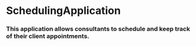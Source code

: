 # SchedulingApplication
### This application allows consultants to schedule and keep track of their client appointments. 
